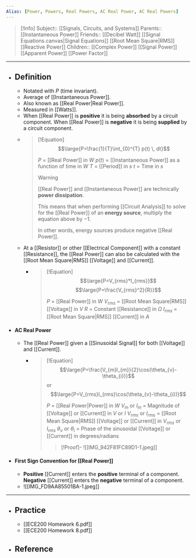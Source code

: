 ```yaml
---
Alias: [Power, Powers, Real Powers, AC Real Power, AC Real Powers]
---
```

> [!Info]
> Subject:: [[Signals, Circuits, and Systems]]
> Parents:: [[Instantaneous Power]]
> Friends:: [[Decibel Watt]] [[Signal Equations.canvas|Signal Equations]] [[Root Mean Square|RMS]] [[Reactive Power]]
> Children:: [[Complex Power]] [[Signal Power]] [[Apparent Power]] [[Power Factor]]
---
- ## Definition
	- Notated with $P$ (time invariant).
	- Average of [[Instantaneous Power]].
	- Also known as [[Real Power|Real Power]].
	- Measured in [[Watts]].
	- When [[Real Power]] is **positive** it is being **absorbed** by a circuit component. When [[Real Power]] is **negative** it is being **supplied** by a circuit component.
	- > [!Equation]
	  > $$\large{P=\frac{1}{T}\int_{0}^{T} p(t) \, dt}$$
	  > 
	  > $P$ = [[Real Power]] in $W$
	  > $p(t)$ = [[Instantaneous Power]] as a function of time in $W$
	  > $T$ = [[Period]] in $s$
	  > $t$ = Time in $s$
	  > 
	  > > [!Warning]
	  > > [[Real Power]] and [[Instantaneous Power]] are technically **power dissipation**. 
	  > > 
	  > > This means that when performing [[Circuit Analysis]] to solve for the [[Real Power]] of an **energy source**, multiply the equation above by $-1$.
	  > > 
	  > > In other words, energy sources produce negative [[Real Power]].
	- At a [[Resistor]] or other [[Electrical Component]] with a constant [[Resistance]], the [[Real Power]] can also be calculated with the [[Root Mean Square|RMS]] [[Voltage]] and [[Current]].
		- > [!Equation]
		  > $$\large{P=V_{rms}*I_{rms}}$$
		  > $$\large{P=\frac{V_{rms}^2}{R}}$$
		  > 
		  > $P$ = [[Real Power]] in $W$
		  > $V_{rms}$ = [[Root Mean Square|RMS]] [[Voltage]] in $V$
		  > $R$ = Constant [[Resistance]] in $\Omega$
		  > $I_{rms}$ = [[Root Mean Square|RMS]] [[Current]] in $A$
- #### AC Real Power
	- The [[Real Power]] given a [[Sinusoidal Signal]] for both [[Voltage]] and [[Current]].
		- >[!Equation]
		  > $$\large{P=\frac{V_{m}I_{m}}{2}\cos(\theta_{v}-\theta_{i})}$$
		  > or 
		  > $$\large{P=V_{rms}I_{rms}\cos(\theta_{v}-\theta_{i})}$$
		  > 
		  > $P$ = [[Real Power|Power]] in $W$
		  > $V_{m}$ or $I_{m}$ = Magnitude of [[Voltage]] or [[Current]] in $V$ or $I$
		  > $V_{rms}$ or $I_{rms}$ = [[Root Mean Square|RMS]] [[Voltage]] or [[Current]] in $V_{rms}$ or $I_{rms}$
		  > $\theta_{v}$ or $\theta_{i}$ = Phase of the sinusoidal [[Voltage]] or [[Current]] in degrees/radians
		  > > [!Proof]-
		  > > ![[IMG_942F81FC89D1-1.jpeg]]
- #### First Sign Convention for [[Real Power]]
	- **Positive** [[Current]] enters the **positive** terminal of a component. **Negative** [[Current]] enters the **negative** terminal of a component.
	- ![[IMG_FD9AA85501BA-1.jpeg]]
---
- ## Practice
	- [[ECE200 Homework 6.pdf]]
	- [[ECE200 Homework 8.pdf]]
- ## Reference